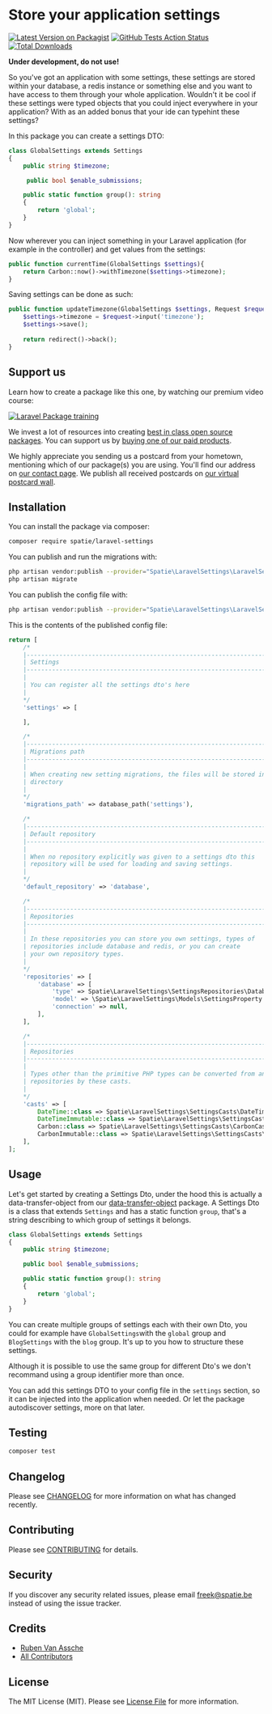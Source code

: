 # Store your application settings

[![Latest Version on Packagist](https://img.shields.io/packagist/v/spatie/laravel-settings.svg?style=flat-square)](https://packagist.org/packages/spatie/laravel-settings)
[![GitHub Tests Action Status](https://img.shields.io/github/workflow/status/spatie/laravel-settings/run-tests?label=tests)](https://github.com/spatie/laravel-settings/actions?query=workflow%3Arun-tests+branch%3Amaster)
[![Total Downloads](https://img.shields.io/packagist/dt/spatie/laravel-settings.svg?style=flat-square)](https://packagist.org/packages/spatie/laravel-settings)

**Under development, do not use!**

So you've got an application with some settings, these settings are stored within your database, a redis instance or something else and you want to have access to them through your whole application. Wouldn't it be cool if these settings were typed objects that you could inject everywhere in your application? With as an added bonus that your ide can typehint these settings?

In this package you can create a settings DTO:

```php
class GlobalSettings extends Settings
{
    public string $timezone;

	 public bool $enable_submissions;

    public static function group(): string
    {
        return 'global';
    }
}
```

Now wherever you can inject something in your Laravel application (for example in the controller) and get values from the settings:

```php
public function currentTime(GlobalSettings $settings){
	return Carbon::now()->withTimezone($settings->timezone);
}
```

Saving settings can be done as such:

```php
public function updateTimezone(GlobalSettings $settings, Request $request){
	$settings->timezone = $request->input('timezone');
	$settings->save();
	
	return redirect()->back();
}
```

## Support us

Learn how to create a package like this one, by watching our premium video course:

[![Laravel Package training](https://spatie.be/github/package-training.jpg)](https://laravelpackage.training)

We invest a lot of resources into creating [best in class open source packages](https://spatie.be/open-source). You can support us by [buying one of our paid products](https://spatie.be/open-source/support-us).

We highly appreciate you sending us a postcard from your hometown, mentioning which of our package(s) you are using. You'll find our address on [our contact page](https://spatie.be/about-us). We publish all received postcards on [our virtual postcard wall](https://spatie.be/open-source/postcards).

## Installation

You can install the package via composer:

```bash
composer require spatie/laravel-settings
```

You can publish and run the migrations with:

```bash
php artisan vendor:publish --provider="Spatie\LaravelSettings\LaravelSettingsServiceProvider" --tag="migrations"
php artisan migrate
```

You can publish the config file with:
```bash
php artisan vendor:publish --provider="Spatie\LaravelSettings\LaravelSettingsServiceProvider" --tag="config"
```

This is the contents of the published config file:

```php
return [
    /*
    |--------------------------------------------------------------------------
    | Settings
    |--------------------------------------------------------------------------
    |
    | You can register all the settings dto's here
    |
    */
    'settings' => [

    ],

    /*
    |--------------------------------------------------------------------------
    | Migrations path
    |--------------------------------------------------------------------------
    |
    | When creating new setting migrations, the files will be stored in this
    | directory
    |
    */
    'migrations_path' => database_path('settings'),

    /*
    |--------------------------------------------------------------------------
    | Default repository
    |--------------------------------------------------------------------------
    |
    | When no repository explicitly was given to a settings dto this
    | repository will be used for loading and saving settings.
    |
    */
    'default_repository' => 'database',

    /*
    |--------------------------------------------------------------------------
    | Repositories
    |--------------------------------------------------------------------------
    |
    | In these repositories you can store you own settings, types of
    | repositories include database and redis, or you can create
    | your own repository types.
    |
    */
    'repositories' => [
        'database' => [
            'type' => Spatie\LaravelSettings\SettingsRepositories\DatabaseSettingsRepository::class,
            'model' => \Spatie\LaravelSettings\Models\SettingsProperty::class,
            'connection' => null,
        ],
    ],

    /*
    |--------------------------------------------------------------------------
    | Repositories
    |--------------------------------------------------------------------------
    |
    | Types other than the primitive PHP types can be converted from and to
    | repositories by these casts.
    |
    */
    'casts' => [
        DateTime::class => Spatie\LaravelSettings\SettingsCasts\DateTimeCast::class,
        DateTimeImmutable::class => Spatie\LaravelSettings\SettingsCasts\DateTimeImmutableCast::class,
        Carbon::class => Spatie\LaravelSettings\SettingsCasts\CarbonCast::class,
        CarbonImmutable::class => Spatie\LaravelSettings\SettingsCasts\CarbonImmutableCast::class,
    ],
];
```

## Usage

Let's get started by creating a Settings Dto, under the hood this is actually a data-transfer-object from our [data-transfer-object](https://github.com/spatie/data-transfer-object) package. A Settings Dto is a class that extends `Settings` and has a static function `group`, that's a string describing to which group of settings it belongs. 

```php
class GlobalSettings extends Settings
{
	public string $timezone;

 	public bool $enable_submissions;

    public static function group(): string
    {
        return 'global';
    }
}
```

You can create multiple groups of settings each with their own Dto, you could for example have `GlobalSettings`with the `global` group and `BlogSettings` with the `blog` group. It's up to you how to structure these settings.

Although it is possible to use the same group for different Dto's we don't recommand using a group identifier more than once.

You can add this settings DTO to your config file in the `settings` section, so it can be injected into the application when needed. Or let the package autodiscover settings, more on that later.





## Testing

``` bash
composer test
```

## Changelog

Please see [CHANGELOG](CHANGELOG.md) for more information on what has changed recently.

## Contributing

Please see [CONTRIBUTING](CONTRIBUTING.md) for details.

## Security

If you discover any security related issues, please email freek@spatie.be instead of using the issue tracker.

## Credits

- [Ruben Van Assche](https://github.com/rubenvanassche)
- [All Contributors](../../contributors)

## License

The MIT License (MIT). Please see [License File](LICENSE.md) for more information.
